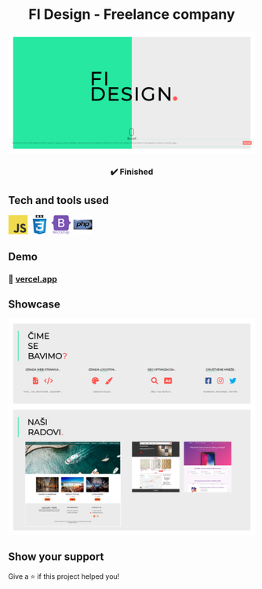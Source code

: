 <h1 align="center">FI Design - Freelance company</h1>

![image](/img/show1.png)

<h3 align="center">✔️ Finished</h3>


## Tech and tools used
<p align="left">
<img src="https://raw.githubusercontent.com/devicons/devicon/master/icons/javascript/javascript-original.svg" alt="javascript" width="40" height="40"/>
<img src="https://raw.githubusercontent.com/devicons/devicon/master/icons/css3/css3-original-wordmark.svg" alt="css3" width="40" height="40"/>
<img src="https://raw.githubusercontent.com/devicons/devicon/master/icons/bootstrap/bootstrap-plain-wordmark.svg" alt="bootstrap" width="40" height="40"/>
<img src="https://raw.githubusercontent.com/devicons/devicon/master/icons/php/php-original.svg" alt="php" width="40" height="40"/>
</p>


## Demo
### 🚀 [vercel.app](https://portfolio-jade-zeta-62.vercel.app)


## Showcase
![image](/img/show2.png)


## Show your support

Give a ⭐️ if this project helped you!
